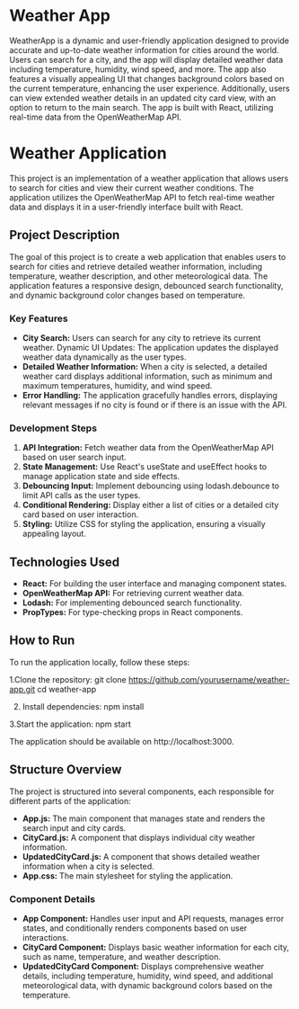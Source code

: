 # Weather App

WeatherApp is a dynamic and user-friendly application designed to provide accurate and up-to-date weather information for cities around the world. Users can search for a city, and the app will display detailed weather data including temperature, humidity, wind speed, and more. The app also features a visually appealing UI that changes background colors based on the current temperature, enhancing the user experience. Additionally, users can view extended weather details in an updated city card view, with an option to return to the main search. The app is built with React, utilizing real-time data from the OpenWeatherMap API.


# Weather Application
This project is an implementation of a weather application that allows users to search for cities and view their current weather conditions. The application utilizes the OpenWeatherMap API to fetch real-time weather data and displays it in a user-friendly interface built with React.

## Project Description
The goal of this project is to create a web application that enables users to search for cities and retrieve detailed weather information, including temperature, weather description, and other meteorological data. The application features a responsive design, debounced search functionality, and dynamic background color changes based on temperature.

### Key Features
- **City Search:** Users can search for any city to retrieve its current weather.
Dynamic UI Updates: The application updates the displayed weather data dynamically as the user types.
- **Detailed Weather Information:** When a city is selected, a detailed weather card displays additional information, such as minimum and maximum temperatures, humidity, and wind speed.
- **Error Handling:** The application gracefully handles errors, displaying relevant messages if no city is found or if there is an issue with the API.
  
### Development Steps
1. **API Integration:** Fetch weather data from the OpenWeatherMap API based on user search input.
2. **State Management:** Use React's useState and useEffect hooks to manage application state and side effects.
3. **Debouncing Input:** Implement debouncing using lodash.debounce to limit API calls as the user types.
4. **Conditional Rendering:** Display either a list of cities or a detailed city card based on user interaction.
5. **Styling:** Utilize CSS for styling the application, ensuring a visually appealing layout.
   
## Technologies Used
- **React:** For building the user interface and managing component states.
- **OpenWeatherMap API:** For retrieving current weather data.
- **Lodash:** For implementing debounced search functionality.
- **PropTypes:** For type-checking props in React components.
  
## How to Run
To run the application locally, follow these steps:

1.Clone the repository:
git clone https://github.com/yourusername/weather-app.git
cd weather-app

2. Install dependencies:
npm install

3.Start the application:
npm start

The application should be available on http://localhost:3000.

## Structure Overview
The project is structured into several components, each responsible for different parts of the application:

- **App.js:** The main component that manages state and renders the search input and city cards.
- **CityCard.js:** A component that displays individual city weather information.
- **UpdatedCityCard.js:** A component that shows detailed weather information when a city is selected.
- **App.css:** The main stylesheet for styling the application.
  
### Component Details
- **App Component:** Handles user input and API requests, manages error states, and conditionally renders components based on user interactions.
- **CityCard Component:** Displays basic weather information for each city, such as name, temperature, and weather description.
- **UpdatedCityCard Component:** Displays comprehensive weather details, including temperature, humidity, wind speed, and additional meteorological data, with dynamic background colors based on the temperature.
